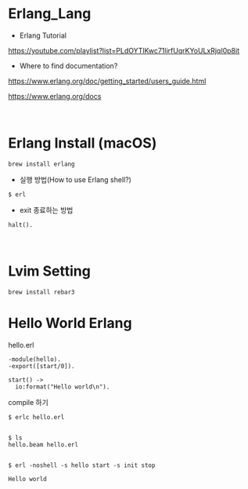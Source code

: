 # Erlang_Lang

- Erlang Tutorial

https://youtube.com/playlist?list=PLdOYTlKwc71ljrfUqrKYoULxRjqI0p8it

- Where to find documentation?

https://www.erlang.org/doc/getting_started/users_guide.html

https://www.erlang.org/docs

<br>

# Erlang Install (macOS)

```
brew install erlang
```

- 실행 방법(How to use Erlang shell?)

```
$ erl
```

- exit 종료하는 방법

```
halt().
```

<br>

# Lvim Setting

```
brew install rebar3
```

# Hello World Erlang

hello.erl

```
-module(hello).
-export([start/0]).

start() ->
  io:format("Hello world\n").
```

compile 하기

```
$ erlc hello.erl


$ ls
hello.beam hello.erl


$ erl -noshell -s hello start -s init stop

Hello world
```
